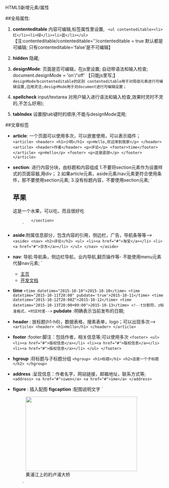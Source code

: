 HTML5新增元素/属性

##全局属性:
1. **contenteditable**    内容可编辑,标签属性里设置,
       ` <ul contenteditable><li>红</li><li>绿</li><li>蓝</li></ul>`
      【注:contenteditable/contenteditable=''/contenteditable = true 默认都是可编辑; 只有contenteditable='false'是不可编辑】

2. **hidden**   隐藏;
3. **designMode**:  页面是否可编辑，在js里设置; 自动带语法和输入检查;<br/>
                    document.designMode = 'on'/'off' 【只能js里写;】<br/>
               `designMode与contenteditable的区别
                    contenteditable用于对局部元素进行可编辑设置,应用灵活;designMode用于对document进行可编辑设置；
               `
4. **spellcheck**  input/textarea 对用户输入进行语法和输入检查,效果时灵时不灵的,不怎么好用);
5. **tabIndex**    设置按tab键时的顺序;不能与designMode混用;


##文章标签
*  **article**: 一个页面可以使用多次，可以嵌套使用，可以表示插件；<br/>
  `
        <article>
            <header>
                <h1>小明</h1>
                <p>Hello,欢迎来到我家</p>
            </header>
            <article>
                <header>作者</header>
                <p>评论</p>
                <footer>time</footer>
            </article>
            <p>Hello</p>
            <footer>
                <p>这是底部</p>
            </footer>
        </article>
  `
* **section**:
          进行内容分块，由标题和内容组成
          1.不要将section元素作为设置样式的页面容器,用div；
          2.如果article元素，aside元素/nav元素更符合使用条件，那不要使用section元素;
          3.没有标题内容，不要使用section元素;
          `
              <section>
                  <h1>苹果</h1>
                  <p>这是一个水果，可以吃，而且很好吃</p>

              </section>
          `
* **aside**:附属信息部分，包含内容的引用，侧边栏，广告，导航条等等-->
          `
               <aside>
                   <nav>
                   <h2>评论</h2>
                   <ul>
                       <li><a href="#">淘宝</a></li>
                       <li><a href="#">京东</a></li>
                   </ul>
                   </nav>
               </aside>
          `
* **nav**:   导航:导航条，侧边栏导航，业内导航,翻页操作等- 不能使用menu元素代替nav元素;
          `
          <nav>
              <ul>
                  <li><a href="#">主页</a></li>
                  <li><a href="#">开发文档</a></li>
              </ul>
          </nav>
* **time**
          `
                 <time datetime="2015-10-10">2015-10-10</time>
                 <time datetime="2015-10-11T20:00" pubdate='true'>2015-10-11</time>
                 <time datetime="2015-10-12T20:00Z">2015-10-12</time>
                 <time datetime="2015-10-13T20:00+09:00">2015-10-13</time>
                 <!--t分割符，z标准格式，+时区时差-->
          `
  **pubdate** :明确表示当前发布的日期;

* **header**  : 放标题(h1-h6)，数据表格，搜素表单，logo；可以出现多次-->
          `
              <article>
                  <header>
                      <h1>Hello</h1>
                  </header>
              </article>
          `

* **footer** :footer:脚注：包括作者，相关信息等;可以使用多次
          `
                <footer>
                    <ul>
                        <li><a href="#">版权信息</a></li>
                        <li><a href="#">版权信息</a></li>
                        <li><a href="#">版权信息</a></li>
                    </ul>
                </footer>
          `
* **hgroup** :将标题与子标题分组
          `
                <hgroup>
                            <h1>标题</h1>
                            <h2>这是一个子标题</h2>
                </hgroup>
          `
* **address** :呈现信息：作者名字，网站链接，邮箱地址，联系方式等;
          `
                <address>
                    <a href="#">iwen</a>
                    <a href="#">ime</a>
                </address>
          `

* **figure** :  插入配图
  **figcaption** :配图说明文字
          `
             <figure>
                  <img src="shanghai_lupu_bridge.jpg" width="350" height="234" />
                  <figcaption>黄浦江上的的卢浦大桥</figcaption>
             </figure>

          `
